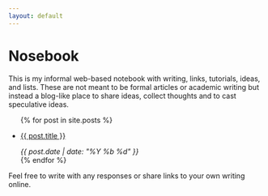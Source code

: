 ```yaml
---
layout: default
---
```


# Nosebook

This is my informal web-based notebook with writing, links, tutorials, ideas, and lists. These are not meant to be formal articles or academic writing but instead a blog-like place to share ideas, collect thoughts and to cast speculative ideas.

<ul>
  {% for post in site.posts %}
  <li>
    <p>
      <a href="{{ site.baseurl }}{{ post.url | absolute_url }}">
     {{ post.title }}
     </a>
    </p>
      <em>
	{{ post.date | date: "%Y %b %d" }}
      </em>
      </li>
  {% endfor %}
</ul>

Feel free to write with any responses or share links to your own writing online.
